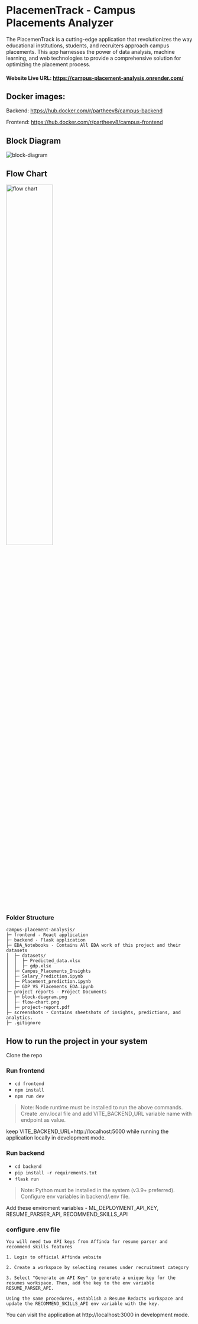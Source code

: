 # PlacemenTrack - Campus Placements Analyzer

The PlacemenTrack is a cutting-edge application that revolutionizes the way educational institutions, students, and recruiters approach campus placements. This app harnesses the power of data analysis, machine learning, and web technologies to provide a comprehensive solution for optimizing the placement process.

#### Website Live URL: https://campus-placement-analysis.onrender.com/

## Docker images:

Backend: https://hub.docker.com/r/partheev8/campus-backend

Frontend: https://hub.docker.com/r/partheev8/campus-frontend

## Block Diagram
![block-diagram](https://github.com/smartinternz02/SBSPS-Challenge-9964-Identifying-Patterns-and-Trends-in-Campus-Placement-Data-using-Machine-Learning/assets/30794881/b9702a6a-d0fd-49b3-88d1-fe48db35e068)

## Flow Chart
<img alt="flow chart" src="https://github.com/smartinternz02/SBSPS-Challenge-9964-Identifying-Patterns-and-Trends-in-Campus-Placement-Data-using-Machine-Learning/assets/30794881/da5f704b-bc3d-45d8-b9c7-f7a0fd12d7e5" width="50%" height="50%" />


### Folder Structure

```
campus-placement-analysis/
├─ frontend - React application
├─ backend - Flask application
├─ EDA_Notebooks - Contains All EDA work of this project and their datasets
│  ├─ datasets/
│  │  ├─ Predicted_data.xlsx
│  │  ├─ gdp.xlsx
│  ├─ Campus_Placements_Insights
│  ├─ Salary_Prediction.ipynb
│  ├─ Placement_prediction.ipynb
│  ├─ GDP_VS_Placements_EDA.ipynb
├─ project reports - Project Documents
│  ├─ block-diagram.png
│  ├─ flow-chart.png
│  ├─ project-report.pdf
├─ screenshots - Contains sheetshots of insights, predictions, and analytics.
├─ .gitignore

```

## How to run the project in your system

Clone the repo

### Run frontend

-   `cd frontend`
-   `npm install`
-   `npm run dev`

> Note: Node runtime must be installed to run the above commands. Create .env.local file and add VITE_BACKEND_URL variable name with endpoint as value.

keep VITE_BACKEND_URL=http://localhost:5000 while running the application locally in development mode.

### Run backend

-   `cd backend`
-   `pip install -r requirements.txt`
-   `flask run`

> Note: Python must be installed in the system (v3.9+ preferred). Configure env variables in backend/.env file.

Add these enviroment variables - ML_DEPLOYMENT_API_KEY, RESUME_PARSER_API, RECOMMEND_SKILLS_API

### configure .env file 
```
You will need two API keys from Affinda for resume parser and recommend skills features

1. Login to official Affinda website

2. Create a workspace by selecting resumes under recruitment category
  
3. Select "Generate an API Key" to generate a unique key for the resumes workspace. Then, add the key to the env variable RESUME_PARSER_API.

Using the same procedures, establish a Resume Redacts workspace and update the RECOMMEND_SKILLS_API env variable with the key.
```

You can visit the application at http://localhost:3000 in development mode.
